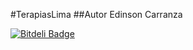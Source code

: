 #TerapiasLima
##Autor Edinson Carranza 

[![Bitdeli Badge](https://d2weczhvl823v0.cloudfront.net/ockang/terapiaslima/trend.png)](https://bitdeli.com/free "Bitdeli Badge")

